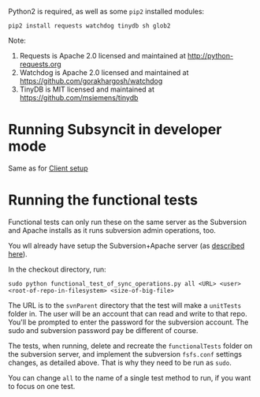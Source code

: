 Python2 is required, as well as some `pip2` installed modules:

```
pip2 install requests watchdog tinydb sh glob2
```

Note:

1. Requests is Apache 2.0 licensed and maintained at http://python-requests.org
2. Watchdog is Apache 2.0 licensed and maintained at https://github.com/gorakhargosh/watchdog
2. TinyDB is MIT licensed and maintained at https://github.com/msiemens/tinydb

# Running Subsyncit in developer mode

Same as for [Client setup](CLIENT-SETUP.md)

# Running the functional tests

Functional tests can only run these on the same server as the Subversion and Apache installs as it runs subversion admin operations, too.

You wll already have setup the Subversion+Apache server (as [described here](SERVER-SETUP)).

In the checkout directory, run:

```
sudo python functional_test_of_sync_operations.py all <URL> <user> <root-of-repo-in-filesystem> <size-of-big-file>

```

The URL is to the `svnParent` directory that the test will make a `unitTests` folder in. The user will be an account that can read
and write to that repo. You'll be prompted to enter the password for the subversion account. The sudo and subversion password pay be
different of course.

The tests, when running, delete and recreate the `functionalTests` folder on the subversion server, and implement the subversion `fsfs.conf` settings
changes, as detailed above. That is why they need to be run as `sudo`.

You can change `all` to the name of a single test method to run, if you want to focus on one test.